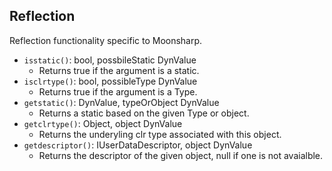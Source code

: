 ## Reflection

Reflection functionality specific to Moonsharp.

- `isstatic()`: bool, possbileStatic DynValue
  - Returns true if the argument is a static.
- `isclrtype()`: bool, possibleType DynValue
  - Returns true if the argument is a Type.
- `getstatic()`: DynValue, typeOrObject DynValue
  - Returns a static based on the given Type or object.
- `getclrtype()`: Object, object DynValue
  - Returns the underyling clr type associated with this object.
- `getdescriptor()`: IUserDataDescriptor, object DynValue
  - Returns the descriptor of the given object, null if one is not avaialble.
